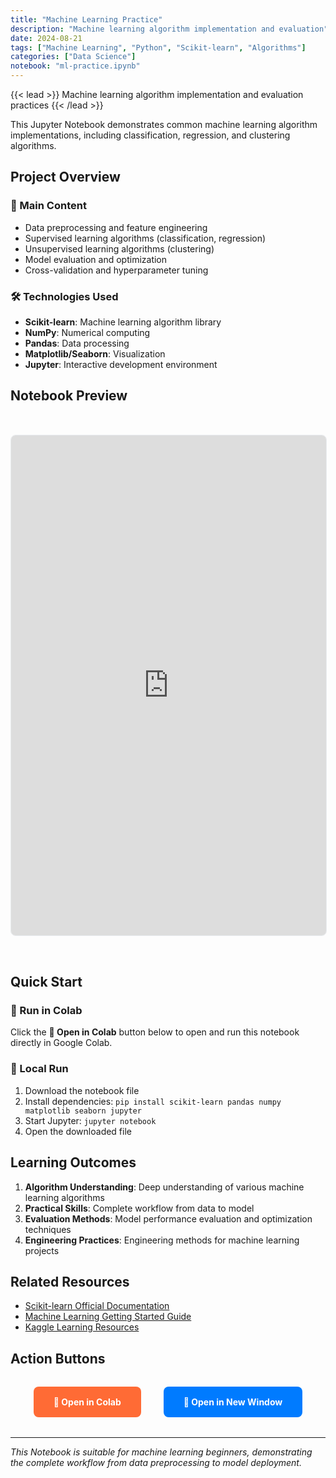 ```yaml
---
title: "Machine Learning Practice"
description: "Machine learning algorithm implementation and evaluation"
date: 2024-08-21
tags: ["Machine Learning", "Python", "Scikit-learn", "Algorithms"]
categories: ["Data Science"]
notebook: "ml-practice.ipynb"
---
```


{{< lead >}}
Machine learning algorithm implementation and evaluation practices
{{< /lead >}}

This Jupyter Notebook demonstrates common machine learning algorithm implementations, including classification, regression, and clustering algorithms.

## Project Overview

### 🤖 Main Content
- Data preprocessing and feature engineering
- Supervised learning algorithms (classification, regression)
- Unsupervised learning algorithms (clustering)
- Model evaluation and optimization
- Cross-validation and hyperparameter tuning

### 🛠️ Technologies Used
- **Scikit-learn**: Machine learning algorithm library
- **NumPy**: Numerical computing
- **Pandas**: Data processing
- **Matplotlib/Seaborn**: Visualization
- **Jupyter**: Interactive development environment

## Notebook Preview

<iframe 
  src="https://nbviewer.jupyter.org/github/arkin-developer/blog/blob/main/static/notebooks/ml-practice.ipynb"
  width="100%"
  height="800px"
  frameborder="0"
  style="border: 1px solid #e9ecef; border-radius: 8px; margin: 2rem 0;"
  allowfullscreen>
</iframe>

## Quick Start

### 🚀 Run in Colab
Click the **🚀 Open in Colab** button below to open and run this notebook directly in Google Colab.

### 📖 Local Run
1. Download the notebook file
2. Install dependencies: `pip install scikit-learn pandas numpy matplotlib seaborn jupyter`
3. Start Jupyter: `jupyter notebook`
4. Open the downloaded file

## Learning Outcomes

1. **Algorithm Understanding**: Deep understanding of various machine learning algorithms
2. **Practical Skills**: Complete workflow from data to model
3. **Evaluation Methods**: Model performance evaluation and optimization techniques
4. **Engineering Practices**: Engineering methods for machine learning projects

## Related Resources

- [Scikit-learn Official Documentation](https://scikit-learn.org/stable/)
- [Machine Learning Getting Started Guide](https://scikit-learn.org/stable/tutorial/)
- [Kaggle Learning Resources](https://www.kaggle.com/learn)

## Action Buttons

<div style="text-align: center; margin: 2rem 0;">
  <a href="https://colab.research.google.com/github/arkin-developer/blog/blob/main/static/notebooks/ml-practice.ipynb" 
     target="_blank" 
     style="display: inline-block; padding: 1rem 2rem; background: #ff6b35; color: white; text-decoration: none; border-radius: 8px; font-weight: bold; margin: 0 1rem;">
    🚀 Open in Colab
  </a>
  <a href="https://nbviewer.jupyter.org/github/arkin-developer/blog/blob/main/static/notebooks/ml-practice.ipynb" 
     target="_blank" 
     style="display: inline-block; padding: 1rem 2rem; background: #007bff; color: white; text-decoration: none; border-radius: 8px; font-weight: bold; margin: 0 1rem;">
    🔗 Open in New Window
  </a>
</div>

---

*This Notebook is suitable for machine learning beginners, demonstrating the complete workflow from data preprocessing to model deployment.*
